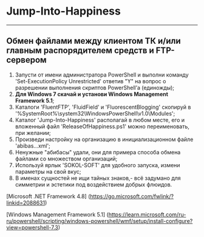 # Jump-Into-Happiness
---
## Обмен файлами между клиентом ТК и/или главным распорядителем средств и FTP-сервером


1.	Запусти от имени администратора PowerShell и выполни команду 'Set-ExecutionPolicy Unrestricted' ответив "Y" на вопрос о разрешении выполнения скриптов PowerShell’а (единожды);
2.	<b>Для Windows 7 скачай и установи Windows Management Framework 5.1</b>;
3.	Каталоги 'FluentFTP', 'FluidField' и 'FluorescentBlogging' скопируй в '%SystemRoot%\system32\WindowsPowerShell\v1.0\Modules\';
4.	Каталог 'Jump-Into-Happiness' располагай в любом месте, его и вложенный файл 'ReleaseOfHappiness.ps1' можно переименовать, при желании;
5.	Произведи настройку на организацию в инициализационном файле 'abibas...xml';
6.	Ненужные "абибасы" удали, они для примера способа обмена файлами со множеством организаций;
7.	Используй ярлык 'SOKOL-SOFT' для удобного запуска, измени параметры на свой вкус;
8.	В именах сущностей не ищи тайных знаков,- всё задумано для симметрии и эстетики под воздействием добрых флюидов.






[Microsoft .NET Framework 4.8] (https://go.microsoft.com/fwlink/?linkid=2088631)


[Windows Management Framework 5.1] (https://learn.microsoft.com/ru-ru/powershell/scripting/windows-powershell/wmf/setup/install-configure?view=powershell-7.3) 
